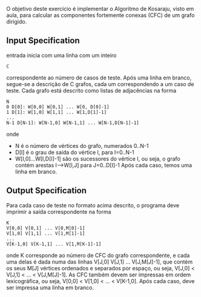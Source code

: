 O objetivo deste exercício é implementar o Algoritmo de Kosaraju, visto em aula, para calcular as componentes fortemente conexas (CFC) de um grafo dirigido.

## Input Specification

entrada inicia com uma linha com um inteiro

```
C
```
correspondente ao número de casos de teste. Após uma linha em branco, segue-se a descrição de C grafos, cada um correspondendo a um caso de teste. Cada grafo está descrito como listas de adjacências na forma

```
N
0 D[0]: W[0,0] W[0,1] ... W[0, D[0]-1]
1 D[1]: W[1,0] W[1,1] ... W[1,D[1]-1]
...
N-1 D[N-1]: W[N-1,0] W[N-1,1] ... W[N-1,D[N-1]-1]
```

onde

- N é o número de vértices do grafo, numerados 0..N-1
- D[I] é o grau de saída do vértice I, para I=0..N-1
- W[I,0]...W[I,D[I]-1] são os sucessores do vértice I, ou seja, o grafo contém arestas I-->W[I,J] para J=0..D[I]-1
Após cada caso, temos uma linha em branco.

## Output Specification

Para cada caso de teste no formato acima descrito, o programa deve imprimir a saída correspondente na forma

```
K
V[0,0] V[0,1] ... V[0,M[0]-1]
V[1,0] V[1,1] ... V[1,M[1]-1]
...
V[K-1,0] V[K-1,1] ... V[1,M[K-1]-1]
```

onde K corresponde ao número de CFC do grafo correspondente, e cada uma delas é dada numa das linhas V[J,0] V[J,1] ... V[J,M[J]-1], que contém os seus M[J] vértices ordenados e separados por espaço, ou seja, V[J,0] < V[J,1] < ... < V[J,M[J]-1]. As CFC também devem ser impressas em ordem lexicográfica, ou seja, V[0,0] < V[1,0] < ... < V[K-1,0]. Após cada caso, deve ser impressa uma linha em branco.
